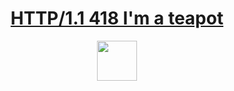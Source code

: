 <div align="center">
	<h1><a href="https://datatracker.ietf.org/doc/html/rfc2324#section-2.3.2">HTTP/1.1 418 I'm a teapot</a></h1>
	<img src="https://github.githubassets.com/images/spinners/octocat-spinner-128.gif" width="64" height="64">
	<br>
	<br>
</div>
